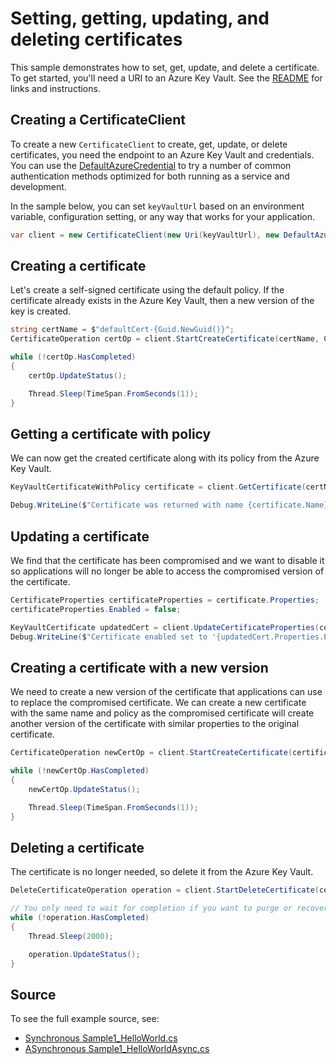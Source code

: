 # Setting, getting, updating, and deleting certificates

This sample demonstrates how to set, get, update, and delete a certificate.
To get started, you'll need a URI to an Azure Key Vault. See the [README](https://github.com/Azure/azure-sdk-for-net/blob/master/sdk/keyvault/Azure.Security.KeyVault.Certificates/README.md) for links and instructions.

## Creating a CertificateClient

To create a new `CertificateClient` to create, get, update, or delete certificates, you need the endpoint to an Azure Key Vault and credentials.
You can use the [DefaultAzureCredential][DefaultAzureCredential] to try a number of common authentication methods optimized for both running as a service and development.

In the sample below, you can set `keyVaultUrl` based on an environment variable, configuration setting, or any way that works for your application.

```C# Snippet:CertificatesSample1CertificateClient
var client = new CertificateClient(new Uri(keyVaultUrl), new DefaultAzureCredential());
```

## Creating a certificate

Let's create a self-signed certificate using the default policy.
If the certificate already exists in the Azure Key Vault, then a new version of the key is created.

```C# Snippet:CertificatesSample1CreateCertificate
string certName = $"defaultCert-{Guid.NewGuid()}";
CertificateOperation certOp = client.StartCreateCertificate(certName, CertificatePolicy.Default);

while (!certOp.HasCompleted)
{
    certOp.UpdateStatus();

    Thread.Sleep(TimeSpan.FromSeconds(1));
}
```

## Getting a certificate with policy

We can now get the created certificate along with its policy from the Azure Key Vault.

```C# Snippet:CertificatesSample1GetCertificateWithPolicy
KeyVaultCertificateWithPolicy certificate = client.GetCertificate(certName);

Debug.WriteLine($"Certificate was returned with name {certificate.Name} which expires {certificate.Properties.ExpiresOn}");
```

## Updating a certificate

We find that the certificate has been compromised and we want to disable it so applications will no longer be able to access the compromised version of the certificate.

```C# Snippet:CertificatesSample1UpdateCertificate
CertificateProperties certificateProperties = certificate.Properties;
certificateProperties.Enabled = false;

KeyVaultCertificate updatedCert = client.UpdateCertificateProperties(certificateProperties);
Debug.WriteLine($"Certificate enabled set to '{updatedCert.Properties.Enabled}'");
```

## Creating a certificate with a new version

We need to create a new version of the certificate that applications can use to replace the compromised certificate.
We can create a new certificate with the same name and policy as the compromised certificate will create another version of the certificate with similar properties to the original certificate.

```C# Snippet:CertificatesSample1CreateCertificateWithNewVersion
CertificateOperation newCertOp = client.StartCreateCertificate(certificate.Name, certificate.Policy);

while (!newCertOp.HasCompleted)
{
    newCertOp.UpdateStatus();

    Thread.Sleep(TimeSpan.FromSeconds(1));
}
```

## Deleting a certificate

The certificate is no longer needed, so delete it from the Azure Key Vault.

```C# Snippet:CertificatesSample1DeleteCertificate
DeleteCertificateOperation operation = client.StartDeleteCertificate(certName);

// You only need to wait for completion if you want to purge or recover the certificate.
while (!operation.HasCompleted)
{
    Thread.Sleep(2000);

    operation.UpdateStatus();
}
```

## Source

To see the full example source, see:

* [Synchronous Sample1_HelloWorld.cs](https://github.com/Azure/azure-sdk-for-net/blob/master/sdk/keyvault/Azure.Security.KeyVault.Certificates/tests/samples/Sample1_HelloWorld.cs)
* [ASynchronous Sample1_HelloWorldAsync.cs](https://github.com/Azure/azure-sdk-for-net/blob/master/sdk/keyvault/Azure.Security.KeyVault.Certificates/tests/samples/Sample1_HelloWorldAsync.cs)

[DefaultAzureCredential]: https://github.com/Azure/azure-sdk-for-net/blob/master/sdk/identity/Azure.Identity/README.md
